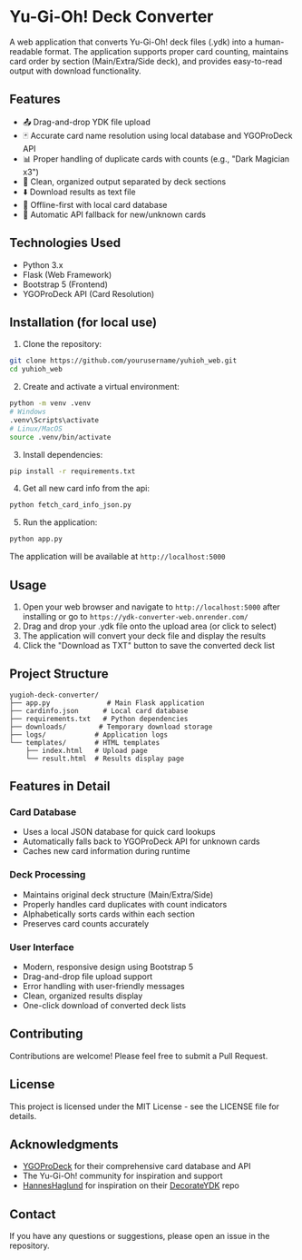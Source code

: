 # Yu-Gi-Oh! Deck Converter

A web application that converts Yu-Gi-Oh! deck files (.ydk) into a human-readable format. The application supports proper card counting, maintains card order by section (Main/Extra/Side deck), and provides easy-to-read output with download functionality.

## Features

- 📤 Drag-and-drop YDK file upload
- 🃏 Accurate card name resolution using local database and YGOProDeck API
- 📊 Proper handling of duplicate cards with counts (e.g., "Dark Magician x3")
- 📝 Clean, organized output separated by deck sections
- ⬇️ Download results as text file
- 🎴 Offline-first with local card database
- 🔄 Automatic API fallback for new/unknown cards

## Technologies Used

- Python 3.x
- Flask (Web Framework)
- Bootstrap 5 (Frontend)
- YGOProDeck API (Card Resolution)

## Installation (for local use)

1. Clone the repository:
```bash
git clone https://github.com/yourusername/yuhioh_web.git
cd yuhioh_web
```

2. Create and activate a virtual environment:
```bash
python -m venv .venv
# Windows
.venv\Scripts\activate
# Linux/MacOS
source .venv/bin/activate
```

3. Install dependencies:
```bash
pip install -r requirements.txt
```
4. Get all new card info from the api:
```bash
python fetch_card_info_json.py           
```

5. Run the application:
```bash
python app.py   
```

The application will be available at `http://localhost:5000`

## Usage

1. Open your web browser and navigate to `http://localhost:5000` after installing or go to `https://ydk-converter-web.onrender.com/`
2. Drag and drop your .ydk file onto the upload area (or click to select)
3. The application will convert your deck file and display the results
4. Click the "Download as TXT" button to save the converted deck list

## Project Structure

```
yugioh-deck-converter/
├── app.py              # Main Flask application
├── cardinfo.json      # Local card database
├── requirements.txt   # Python dependencies
├── downloads/        # Temporary download storage
├── logs/            # Application logs
└── templates/       # HTML templates
    ├── index.html   # Upload page
    └── result.html  # Results display page
```

## Features in Detail

### Card Database
- Uses a local JSON database for quick card lookups
- Automatically falls back to YGOProDeck API for unknown cards
- Caches new card information during runtime

### Deck Processing
- Maintains original deck structure (Main/Extra/Side)
- Properly handles card duplicates with count indicators
- Alphabetically sorts cards within each section
- Preserves card counts accurately

### User Interface
- Modern, responsive design using Bootstrap 5
- Drag-and-drop file upload support
- Error handling with user-friendly messages
- Clean, organized results display
- One-click download of converted deck lists

## Contributing

Contributions are welcome! Please feel free to submit a Pull Request.

## License

This project is licensed under the MIT License - see the LICENSE file for details.

## Acknowledgments

- [YGOProDeck](https://db.ygoprodeck.com/api-guide/) for their comprehensive card database and API
- The Yu-Gi-Oh! community for inspiration and support
- [HannesHaglund](https://github.com/HannesHaglund) for inspiration on their [DecorateYDK](https://github.com/HannesHaglund/DecorateYDK) repo

## Contact

If you have any questions or suggestions, please open an issue in the repository.
